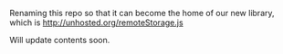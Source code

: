 Renaming this repo so that it can become the home of our new library, which is http://unhosted.org/remoteStorage.js

Will update contents soon.